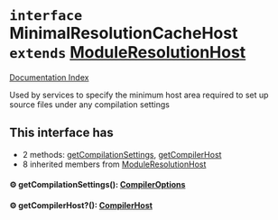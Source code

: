 # `interface` MinimalResolutionCacheHost `extends` [ModuleResolutionHost](../interface.ModuleResolutionHost/README.md)

[Documentation Index](../README.md)

Used by services to specify the minimum host area required to set up source files under any compilation settings

## This interface has

- 2 methods:
[getCompilationSettings](#-getcompilationsettings-compileroptions),
[getCompilerHost](#-getcompilerhost-compilerhost)
- 8 inherited members from [ModuleResolutionHost](../interface.ModuleResolutionHost/README.md)


#### ⚙ getCompilationSettings(): [CompilerOptions](../interface.CompilerOptions/README.md)



#### ⚙ getCompilerHost?(): [CompilerHost](../interface.CompilerHost/README.md)



